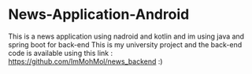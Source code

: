# News-Application-Android
This is a news application using nadroid and kotlin and im using java and spring boot for back-end
This is my university project
and the back-end code is available using this link : https://github.com/ImMohMol/news_backend
:)
